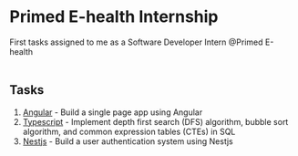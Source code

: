 ﻿# Primed E-health Internship
First tasks assigned to me as a Software Developer Intern @Primed E-health<br><br>
## Tasks
1. [Angular](/ngapp-task) - Build a single page app using Angular
2. [Typescript](/ts-task) - Implement depth first search (DFS) algorithm, bubble sort algorithm, and common expression tables (CTEs) in SQL
3. [Nestjs](/nestapp-task) - Build a user authentication system using Nestjs
